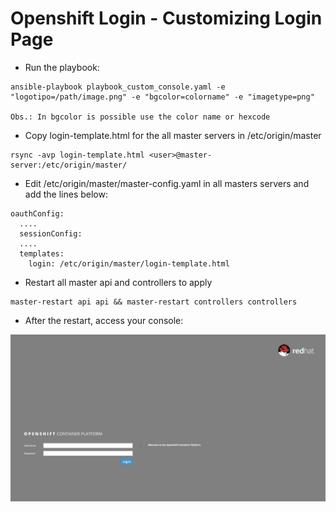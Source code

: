 # Openshift Login - Customizing Login Page


* Run the playbook:

```
ansible-playbook playbook_custom_console.yaml -e "logotipo=/path/image.png" -e "bgcolor=colorname" -e "imagetype=png"

Obs.: In bgcolor is possible use the color name or hexcode
```


* Copy login-template.html for the all master servers in /etc/origin/master

```
rsync -avp login-template.html <user>@master-server:/etc/origin/master/
```


* Edit /etc/origin/master/master-config.yaml in all masters servers and add the lines below: 

```
oauthConfig:
  ....
  sessionConfig:
  ....
  templates:
    login: /etc/origin/master/login-template.html
```


* Restart all master api and controllers to apply

```
master-restart api api && master-restart controllers controllers
```

* After the restart, access your console:

<img width="595" alt="01" src="https://github.com/leoaaraujo/openshift-custom-login/blob/2f6a781599dc64f38efc5056b74ceb06b2f38a9d/custom-login.png">
